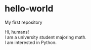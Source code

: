 # hello-world
My first repository


Hi, humans!  
I am a university student majoring math.  
I am interested in Python.  
